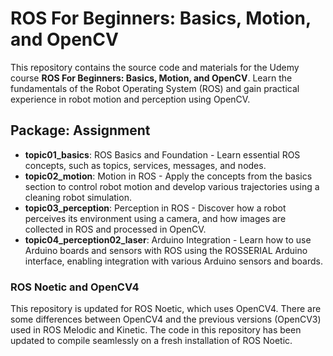 # ROS For Beginners: Basics, Motion, and OpenCV 

This repository contains the source code and materials for the Udemy course **ROS For Beginners: Basics, Motion, and OpenCV**. Learn the fundamentals of the Robot Operating System (ROS) and gain practical experience in robot motion and perception using OpenCV.


## Package: Assignment

- **topic01_basics**: ROS Basics and Foundation - Learn essential ROS concepts, such as topics, services, messages, and nodes.
- **topic02_motion**: Motion in ROS - Apply the concepts from the basics section to control robot motion and develop various trajectories using a cleaning robot simulation.
- **topic03_perception**: Perception in ROS - Discover how a robot perceives its environment using a camera, and how images are collected in ROS and processed in OpenCV.
- **topic04_perception02_laser**: Arduino Integration - Learn how to use Arduino boards and sensors with ROS using the ROSSERIAL Arduino interface, enabling integration with various Arduino sensors and boards.

### ROS Noetic and OpenCV4

This repository is updated for ROS Noetic, which uses OpenCV4. There are some differences between OpenCV4 and the previous versions (OpenCV3) used in ROS Melodic and Kinetic. The code in this repository has been updated to compile seamlessly on a fresh installation of ROS Noetic.


